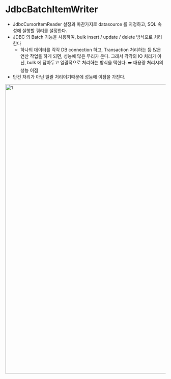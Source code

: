 # JdbcBatchItemWriter

- JdbcCursorItemReader 설정과 마찬가지로 datasource 를 지정하고, SQL 속성에 실행할 쿼리를 설정한다.
- JDBC 의 Batch 기능을 사용하여, bulk insert / update / delete 방식으로 처리한다
    - 하나의 데이터를 각각 DB connection 하고,  Transaction 처리하는 등 많은 연산 작업을 하게 되면, 성능에 많은 무리가 온다. 그래서 각각의 IO 처리가 아닌, bulk 에 담아두고 일괄적으로 처리하는 방식을 택한다. ➡️ 대용량 처리시의 성능 이점
- 단건 처리가 아닌 일괄 처리이기때문에 성능에 이점을 가진다.

<img width="908" alt="1" src="https://github.com/gilyeon00/TIL/assets/52391627/ac127dc0-2107-455f-8c2e-70e9ce562173">
